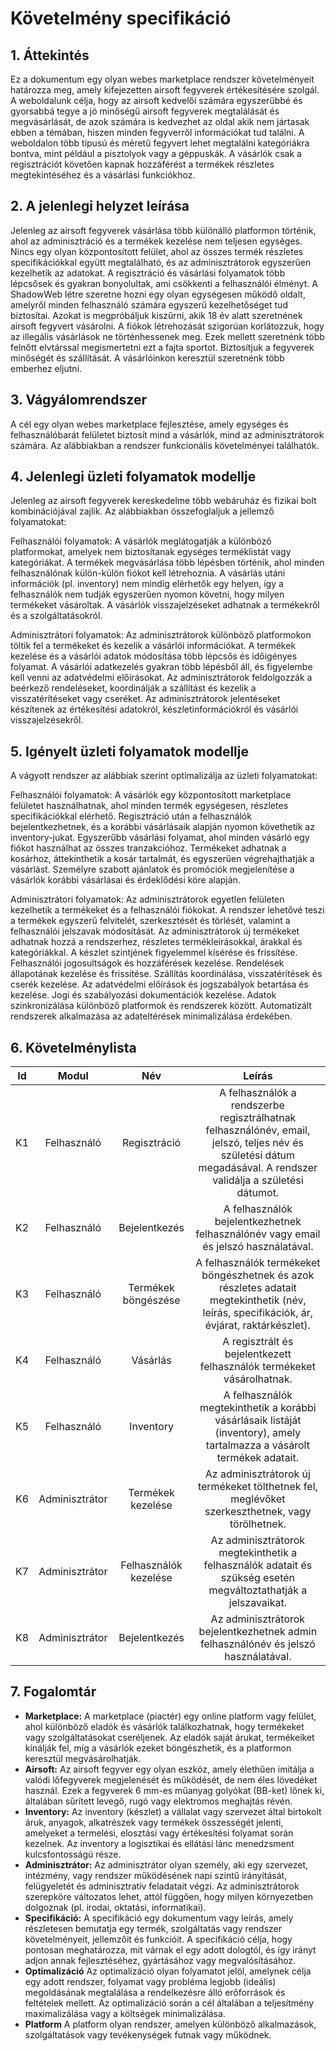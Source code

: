 # Követelmény specifikáció

## 1. Áttekintés

Ez a dokumentum egy olyan webes marketplace rendszer követelményeit határozza meg, amely kifejezetten airsoft fegyverek értékesítésére szolgál. A weboldalunk célja, hogy az airsoft kedvelői számára egyszerűbbé és gyorsabbá tegye a jó minőségű airsoft fegyverek megtalálását és megvásárlását, de azok számára is kedvezhet az oldal akik nem jártasak ebben a témában, hiszen minden fegyverről információkat tud találni. A weboldalon több típusú és méretű fegyvert lehet megtalálni kategóriákra bontva, mint például a pisztolyok vagy a géppuskák. A vásárlók csak a regisztrációt követően kapnak hozzáférést a termékek részletes megtekintéséhez és a vásárlási funkciókhoz.

## 2. A jelenlegi helyzet leírása

Jelenleg az airsoft fegyverek vásárlása több különálló platformon történik, ahol az adminisztráció és a termékek kezelése nem teljesen egységes. Nincs egy olyan központosított felület, ahol az összes termék részletes specifikációkkal együtt megtalálható, és az adminisztrátorok egyszerűen kezelhetik az adatokat. A regisztráció és vásárlási folyamatok több lépcsősek és gyakran bonyolultak, ami csökkenti a felhasználói élményt. A ShadowWeb létre szeretne hozni egy olyan egységesen működő oldalt, amelyről minden felhasználó számára egyszerű kezelhetőséget tud biztosítai. Azokat is megpróbáljuk kiszűrni, akik 18 év alatt szeretnének airsoft fegyvert vásárolni. A fiókok létrehozását szigorúan korlátozzuk, hogy az illegális vásárlások ne történhessenek meg. Ezek mellett szeretnénk több felnőtt elvtárssal megismertetni ezt a fajta sportot. Biztosítjuk a fegyverek minőségét és szállítását. A vásárlóinkon keresztül szeretnénk több emberhez eljutni.

## 3. Vágyálomrendszer

A cél egy olyan webes marketplace fejlesztése, amely egységes és felhasználóbarát felületet biztosít mind a vásárlók, mind az adminisztrátorok számára. Az alábbiakban a rendszer funkcionális követelményei találhatók.

## 4. Jelenlegi üzleti folyamatok modellje

Jelenleg az airsoft fegyverek kereskedelme több webáruház és fizikai bolt kombinációjával zajlik. Az alábbiakban összefoglaljuk a jellemző folyamatokat:

  Felhasználói folyamatok:
        A vásárlók meglátogatják a különböző platformokat, amelyek nem biztosítanak egységes terméklistát vagy kategóriákat.
        A termékek megvásárlása több lépésben történik, ahol minden felhasználónak külön-külön fiókot kell létrehoznia.
        A vásárlás utáni információk (pl. inventory) nem mindig elérhetők egy helyen, így a felhasználók nem tudják egyszerűen nyomon követni, hogy milyen termékeket vásároltak.
        A vásárlók visszajelzéseket adhatnak a termékekről és a szolgáltatásokról.

  Adminisztrátori folyamatok:
        Az adminisztrátorok különböző platformokon töltik fel a termékeket és kezelik a vásárlói információkat.
        A termékek kezelése és a vásárlói adatok módosítása több lépcsős és időigényes folyamat.
        A vásárlói adatkezelés gyakran több lépésből áll, és figyelembe kell venni az adatvédelmi előírásokat.
        Az adminisztrátorok feldolgozzák a beérkező rendeléseket, koordinálják a szállítást és kezelik a visszatérítéseket vagy cseréket.
        Az adminisztrátorok jelentéseket készítenek az értékesítési adatokról, készletinformációkról és vásárlói visszajelzésekről.


## 5. Igényelt üzleti folyamatok modellje

A vágyott rendszer az alábbiak szerint optimalizálja az üzleti folyamatokat:

  Felhasználói folyamatok:
        A vásárlók egy központosított marketplace felületet használhatnak, ahol minden termék egységesen, részletes specifikációkkal elérhető.
        Regisztráció után a felhasználók bejelentkezhetnek, és a korábbi vásárlásaik alapján nyomon követhetik az inventory-jukat.
        Egyszerűbb vásárlási folyamat, ahol minden vásárló egy fiókot használhat az összes tranzakcióhoz.
        Termékeket adhatnak a kosárhoz, áttekinthetik a kosár tartalmát, és egyszerűen végrehajthatják a vásárlást.
        Személyre szabott ajánlatok és promóciók megjelenítése a vásárlók korábbi vásárlásai és érdeklődési köre alapján.

  Adminisztrátori folyamatok:
        Az adminisztrátorok egyetlen felületen kezelhetik a termékeket és a felhasználói fiókokat.
        A rendszer lehetővé teszi a termékek egyszerű felvitelét, szerkesztését és törlését, valamint a felhasználói jelszavak módosítását.
        Az adminisztrátorok új termékeket adhatnak hozzá a rendszerhez, részletes termékleírásokkal, árakkal és kategóriákkal.
        A készlet szintjének figyelemmel kísérése és frissítése.
        Felhasználói jogosultságok és hozzáférések kezelése.
        Rendelések állapotának kezelése és frissítése.
        Szállítás koordinálása, visszatérítések és cserék kezelése.
        Az adatvédelmi előírások és jogszabályok betartása és kezelése.
        Jogi és szabályozási dokumentációk kezelése.
        Adatok szinkronizálása különböző platformok és rendszerek között.
        Automatizált rendszerek alkalmazása az adateltérések minimalizálása érdekében.

## 6. Követelménylista

| Id  | Modul          | Név                   | Leírás                                                                                                                                                           |
| :---: | :--------------: | :---------------------: | :----------------------------------------------------------------------------------------------------------------------------------------------------------------: |
| K1  | Felhasználó    | Regisztráció          | A felhasználók a rendszerbe regisztrálhatnak felhasználónév, email, jelszó, teljes név és születési dátum megadásával. A rendszer validálja a születési dátumot. |
| K2  | Felhasználó    | Bejelentkezés         | A felhasználók bejelentkezhetnek felhasználónév vagy email és jelszó használatával.                                                                              |
| K3  | Felhasználó    | Termékek böngészése   | A felhasználók termékeket böngészhetnek és azok részletes adatait megtekinthetik (név, leírás, specifikációk, ár, évjárat, raktárkészlet).                       |
| K4  | Felhasználó    | Vásárlás              | A regisztrált és bejelentkezett felhasználók termékeket vásárolhatnak.                                                                                           |
| K5  | Felhasználó    | Inventory             | A felhasználók megtekinthetik a korábbi vásárlásaik listáját (inventory), amely tartalmazza a vásárolt termékek adatait.                                         |
| K6  | Adminisztrátor | Termékek kezelése     | Az adminisztrátorok új termékeket tölthetnek fel, meglévőket szerkeszthetnek, vagy törölhetnek.                                                                  |
| K7  | Adminisztrátor | Felhasználók kezelése | Az adminisztrátorok megtekinthetik a felhasználók adatait és szükség esetén megváltoztathatják a jelszavaikat.                                                   |
| K8  | Adminisztrátor | Bejelentkezés         | Az adminisztrátorok bejelentkezhetnek admin felhasználónév és jelszó használatával.                                                                              |

## 7. Fogalomtár

+ **Marketplace:** A marketplace (piactér) egy online platform vagy felület, ahol különböző eladók és vásárlók találkozhatnak, hogy termékeket vagy szolgáltatásokat cseréljenek. Az eladók saját árukat, termékeiket kínálják fel, míg a vásárlók ezeket böngészhetik, és a platformon keresztül megvásárolhatják.
+ **Airsoft:** Az airsoft fegyver egy olyan eszköz, amely élethűen imitálja a valódi lőfegyverek megjelenését és működését, de nem éles lövedéket használ. Ezek a fegyverek 6 mm-es műanyag golyókat (BB-ket) lőnek ki, általában sűrített levegő, rugó vagy elektromos meghajtás révén.
+ **Inventory:** Az inventory (készlet) a vállalat vagy szervezet által birtokolt áruk, anyagok, alkatrészek vagy termékek összességét jelenti, amelyeket a termelési, elosztási vagy értékesítési folyamat során kezelnek. Az inventory a logisztikai és ellátási lánc menedzsment kulcsfontosságú része.
+ **Adminisztrátor:** Az adminisztrátor olyan személy, aki egy szervezet, intézmény, vagy rendszer működésének napi szintű irányítását, felügyeletét és adminisztratív feladatait végzi. Az adminisztrátorok szerepköre változatos lehet, attól függően, hogy milyen környezetben dolgoznak (pl. irodai, oktatási, informatikai).
+ **Specifikáció:** A specifikáció egy dokumentum vagy leírás, amely részletesen bemutatja egy termék, szolgáltatás vagy rendszer követelményeit, jellemzőit és funkcióit. A specifikáció célja, hogy pontosan meghatározza, mit várnak el egy adott dologtól, és így irányt adjon annak fejlesztéséhez, gyártásához vagy megvalósításához.
+ **Optimalizáció** Az optimalizáció olyan folyamatot jelöl, amelynek célja egy adott rendszer, folyamat vagy probléma legjobb (ideális) megoldásának megtalálása a rendelkezésre álló erőforrások és feltételek mellett. Az optimalizáció során a cél általában a teljesítmény maximalizálása vagy a költségek minimalizálása.
+ **Platform** A platform olyan rendszer, amelyen különböző alkalmazások, szolgáltatások vagy tevékenységek futnak vagy működnek. 
